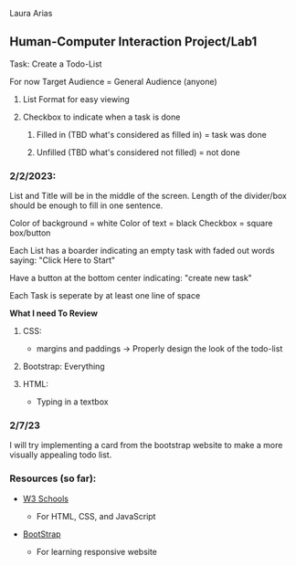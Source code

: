 Laura Arias

## Human-Computer Interaction Project/Lab1

Task: Create a Todo-List

For now Target Audience = General Audience (anyone)

1. List Format for easy viewing

2. Checkbox to indicate when a task is done

	1. Filled in (TBD what's considered as filled in) = task was done

	2. Unfilled (TBD what's considered not filled) = not done


### 2/2/2023: 

List and Title will be in the middle of the screen. Length of the divider/box should be enough to fill in one sentence.

Color of background = white
Color of text = black
Checkbox = square box/button

Each List has a boarder indicating an empty task with faded out words saying:
"Click Here to Start"

Have a button at the bottom center indicating: "create new task"

Each Task is seperate by at least one line of space

**What I need To Review**
1. CSS: 
	- margins and paddings
		-> Properly design the look of the todo-list

2. Bootstrap: Everything

3. HTML:
	- Typing in a textbox


### 2/7/23

I will try implementing a card from the bootstrap website to make a more visually appealing todo list.


### Resources (so far):

- [W3 Schools](https://www.w3schools.com/)

	- For HTML, CSS, and JavaScript

- [BootStrap](https://getbootstrap.com/docs/5.1/getting-started/introduction/#css)
	
	- For learning responsive website 

